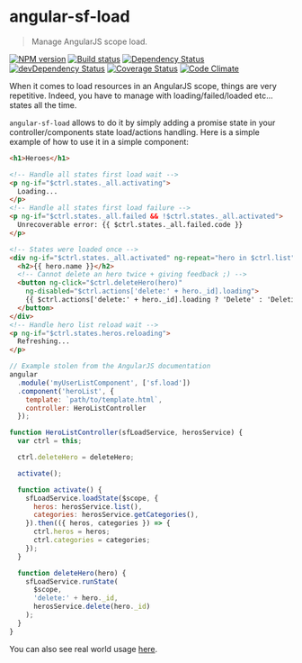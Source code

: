 # angular-sf-load
> Manage AngularJS scope load.

[![NPM version](https://badge.fury.io/js/angular-sf-load.svg)](https://npmjs.org/package/angular-sf-load)
[![Build status](https://secure.travis-ci.org/SimpliField/angular-sf-load.svg)](https://travis-ci.org/SimpliField/angular-sf-load)
[![Dependency Status](https://david-dm.org/SimpliField/angular-sf-load.svg)](https://david-dm.org/SimpliField/angular-sf-load)
[![devDependency Status](https://david-dm.org/SimpliField/angular-sf-load/dev-status.svg)](https://david-dm.org/SimpliField/angular-sf-load#info=devDependencies)
[![Coverage Status](https://coveralls.io/repos/SimpliField/angular-sf-load/badge.svg?branch=master)](https://coveralls.io/r/SimpliField/angular-sf-load?branch=master)
[![Code Climate](https://codeclimate.com/github/SimpliField/angular-sf-load.svg)](https://codeclimate.com/github/SimpliField/angular-sf-load)


When it comes to load resources in an AngularJS scope, things are very
 repetitive. Indeed, you have to manage with loading/failed/loaded etc... states
 all the time.

`angular-sf-load` allows to do it by simply adding a promise state in your
 controller/components state load/actions handling. Here is a simple example of
 how to use it in a simple component:
```html
<h1>Heroes</h1>

<!-- Handle all states first load wait -->
<p ng-if="$ctrl.states._all.activating">
  Loading...
</p>
<!-- Handle all states first load failure -->
<p ng-if="$ctrl.states._all.failed && !$ctrl.states._all.activated">
  Unrecoverable error: {{ $ctrl.states._all.failed.code }}
</p>

<!-- States were loaded once -->
<div ng-if="$ctrl.states._all.activated" ng-repeat="hero in $ctrl.list">
  <h2>{{ hero.name }}</h2>
  <!-- Cannot delete an hero twice + giving feedback ;) -->
  <button ng-click="$ctrl.deleteHero(hero)"
    ng-disabled="$ctrl.actions['delete:' + hero._id].loading">
    {{ $ctrl.actions['delete:' + hero._id].loading ? 'Delete' : 'Deleting' }}
  </button>
</div>
<!-- Handle hero list reload wait -->
<p ng-if="$ctrl.states.heros.reloading">
  Refreshing...
</p>

```

```js
// Example stolen from the AngularJS documentation
angular
  .module('myUserListComponent', ['sf.load'])
  .component('heroList', {
    template: `path/to/template.html`,
    controller: HeroListController
  });

function HeroListController(sfLoadService, herosService) {
  var ctrl = this;

  ctrl.deleteHero = deleteHero;

  activate();

  function activate() {
    sfLoadService.loadState($scope, {
      heros: herosService.list(),
      categories: herosService.getCategories(),
    }).then(({ heros, categories }) => {
      ctrl.heros = heros;
      ctrl.categories = categories;
    });
  }

  function deleteHero(hero) {
    sfLoadService.runState(
      $scope,
      'delete:' + hero._id,
      herosService.delete(hero._id)
    );
  }
}
```

You can also see real world usage [here](https://github.com/nfroidure/TripStory).
